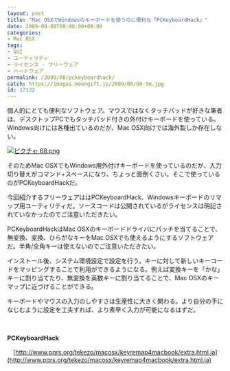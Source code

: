```yaml
---
layout: post
title: "Mac OSXでWindowsのキーボードを使うのに便利な「PCKeyboardHack」"
date: 2009-08-08T09:00:00+09:00
categories:
- Mac OSX
tags: 
- GUI
- ユーティリティ
- ライセンス - フリーウェア
- ハードウェア
permalink: /2009/08/pckeyboardhack/
catch: https://images.moongift.jp/2009/08/68-tm.jpg
id: 17132
---
```

個人的にとても便利なソフトウェア。マウスではなくタッチパッドが好きな筆者は、デスクトップPCでもタッチパッド付きの外付けキーボードを使っている。Windows向けには各種出ているのだが、Mac OSX向けでは海外製しか存在しない。

  

[![ピクチャ 68.png](https://images.moongift.jp/2009/08/68-tm.jpg)](https://images.moongift.jp/2009/08/68.png)

  

そのためMac OSXでもWindows用外付けキーボードを使っているのだが、入力切り替えがコマンド+スペースになり、ちょっと面倒くさい。そこで使っているのがPCKeyboardHackだ。

  

今回紹介するフリーウェアははPCKeyboardHack、Windowsキーボードのリマップ用ユーティリティだ。ソースコードは公開されているがライセンスは明記されていなかったのでご注意いただきたい。

  
<!--more-->

PCKeyboardHackはMac OSXのキーボードドライバにパッチを当てることで、無変換、変換、ひらがなキーをMac OSXでも使えるようにするソフトウェアだ。半角/全角キーは使えないのでご注意いただきたい。

  

インストール後、システム環境設定で設定を行う。キーに対して新しいキーコードをマッピングすることで利用ができるようになる。例えば変換キーを「かな」キーに割り当てたり、無変換を英数キーに割り当てることで、Mac OSXのキーマップに近づけることができる。

  

キーボードやマウスの入力のしやすさは生産性に大きく関わる。より自分の手になじむように設定を工夫すれば、より素早く入力が可能になるはずだ。

  

　

  

**PCKeyboardHack**  
  
　[http://www.pqrs.org/tekezo/macosx/keyremap4macbook/extra.html.ja](http://www.pqrs.org/tekezo/macosx/keyremap4macbook/extra.html.ja)

  
